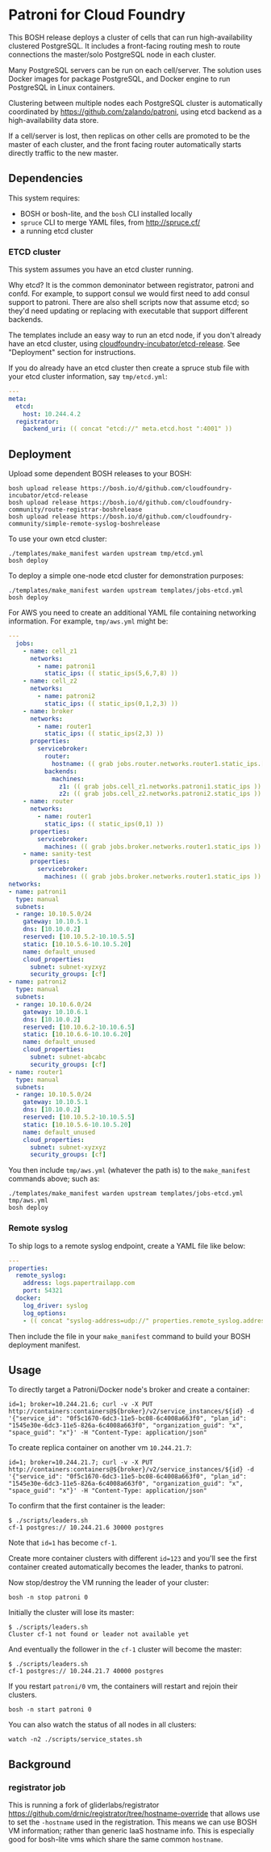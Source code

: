 Patroni for Cloud Foundry
=========================

This BOSH release deploys a cluster of cells that can run high-availability clustered PostgreSQL. It includes a front-facing routing mesh to route connections the master/solo PostgreSQL node in each cluster.

Many PostgreSQL servers can be run on each cell/server. The solution uses Docker images for package PostgreSQL, and Docker engine to run PostgreSQL in Linux containers.

Clustering between multiple nodes each PostgreSQL cluster is automatically coordinated by https://github.com/zalando/patroni, using etcd backend as a high-availability data store.

If a cell/server is lost, then replicas on other cells are promoted to be the master of each cluster, and the front facing router automatically starts directly traffic to the new master.

Dependencies
------------

This system requires:

-	BOSH or bosh-lite, and the `bosh` CLI installed locally
-	`spruce` CLI to merge YAML files, from http://spruce.cf/
-	a running etcd cluster

### ETCD cluster

This system assumes you have an etcd cluster running.

Why etcd? It is the common demoninator between registrator, patroni and confd. For example, to support consul we would first need to add consul support to patroni. There are also shell scripts now that assume etcd; so they'd need updating or replacing with executable that support different backends.

The templates include an easy way to run an etcd node, if you don't already have an etcd cluster, using [cloudfoundry-incubator/etcd-release](https://github.com/cloudfoundry-incubator/etcd-release). See "Deployment" section for instructions.

If you do already have an etcd cluster then create a spruce stub file with your etcd cluster information, say `tmp/etcd.yml`:

```yaml
---
meta:
  etcd:
    host: 10.244.4.2
  registrator:
    backend_uri: (( concat "etcd://" meta.etcd.host ":4001" ))
```

Deployment
----------

Upload some dependent BOSH releases to your BOSH:

```
bosh upload release https://bosh.io/d/github.com/cloudfoundry-incubator/etcd-release
bosh upload release https://bosh.io/d/github.com/cloudfoundry-community/route-registrar-boshrelease
bosh upload release https://bosh.io/d/github.com/cloudfoundry-community/simple-remote-syslog-boshrelease
```

To use your own etcd cluster:

```
./templates/make_manifest warden upstream tmp/etcd.yml
bosh deploy
```

To deploy a simple one-node etcd cluster for demonstration purposes:

```
./templates/make_manifest warden upstream templates/jobs-etcd.yml
bosh deploy
```

For AWS you need to create an additional YAML file containing networking information. For example, `tmp/aws.yml` might be:

```yaml
---
  jobs:
    - name: cell_z1
      networks:
        - name: patroni1
          static_ips: (( static_ips(5,6,7,8) ))
    - name: cell_z2
      networks:
        - name: patroni2
          static_ips: (( static_ips(0,1,2,3) ))
    - name: broker
      networks:
        - name: router1
          static_ips: (( static_ips(2,3) ))
      properties:
        servicebroker:
          router:
            hostname: (( grab jobs.router.networks.router1.static_ips.[0] ))
          backends:
            machines:
              z1: (( grab jobs.cell_z1.networks.patroni1.static_ips ))
              z2: (( grab jobs.cell_z2.networks.patroni2.static_ips ))
    - name: router
      networks:
        - name: router1
          static_ips: (( static_ips(0,1) ))
      properties:
        servicebroker:
          machines: (( grab jobs.broker.networks.router1.static_ips ))
    - name: sanity-test
      properties:
        servicebroker:
          machines: (( grab jobs.broker.networks.router1.static_ips ))
networks:
- name: patroni1
  type: manual
  subnets:
  - range: 10.10.5.0/24
    gateway: 10.10.5.1
    dns: [10.10.0.2]
    reserved: [10.10.5.2-10.10.5.5]
    static: [10.10.5.6-10.10.5.20]
    name: default_unused
    cloud_properties:
      subnet: subnet-xyzxyz
      security_groups: [cf]
- name: patroni2
  type: manual
  subnets:
  - range: 10.10.6.0/24
    gateway: 10.10.6.1
    dns: [10.10.0.2]
    reserved: [10.10.6.2-10.10.6.5]
    static: [10.10.6.6-10.10.6.20]
    name: default_unused
    cloud_properties:
      subnet: subnet-abcabc
      security_groups: [cf]
- name: router1
  type: manual
  subnets:
  - range: 10.10.5.0/24
    gateway: 10.10.5.1
    dns: [10.10.0.2]
    reserved: [10.10.5.2-10.10.5.5]
    static: [10.10.5.6-10.10.5.20]
    name: default_unused
    cloud_properties:
      subnet: subnet-xyzxyz
      security_groups: [cf]
```

You then include `tmp/aws.yml` (whatever the path is) to the `make_manifest` commands above; such as:

```
./templates/make_manifest warden upstream templates/jobs-etcd.yml tmp/aws.yml
bosh deploy
```

### Remote syslog

To ship logs to a remote syslog endpoint, create a YAML file like below:

```yaml
---
properties:
  remote_syslog:
    address: logs.papertrailapp.com
    port: 54321
  docker:
    log_driver: syslog
    log_options:
    - (( concat "syslog-address=udp://" properties.remote_syslog.address ":" properties.remote_syslog.port ))
```

Then include the file in your `make_manifest` command to build your BOSH deployment manifest.

Usage
-----

To directly target a Patroni/Docker node's broker and create a container:

```
id=1; broker=10.244.21.6; curl -v -X PUT http://containers:containers@${broker}/v2/service_instances/${id} -d '{"service_id": "0f5c1670-6dc3-11e5-bc08-6c4008a663f0", "plan_id": "1545e30e-6dc3-11e5-826a-6c4008a663f0", "organization_guid": "x", "space_guid": "x"}' -H "Content-Type: application/json"
```

To create replica container on another vm `10.244.21.7`:

```
id=1; broker=10.244.21.7; curl -v -X PUT http://containers:containers@${broker}/v2/service_instances/${id} -d '{"service_id": "0f5c1670-6dc3-11e5-bc08-6c4008a663f0", "plan_id": "1545e30e-6dc3-11e5-826a-6c4008a663f0", "organization_guid": "x", "space_guid": "x"}' -H "Content-Type: application/json"
```

To confirm that the first container is the leader:

```
$ ./scripts/leaders.sh
cf-1 postgres:// 10.244.21.6 30000 postgres
```

Note that `id=1` has become `cf-1`.

Create more container clusters with different `id=123` and you'll see the first container created automatically becomes the leader, thanks to patroni.

Now stop/destroy the VM running the leader of your cluster:

```
bosh -n stop patroni 0
```

Initially the cluster will lose its master:

```
$ ./scripts/leaders.sh
Cluster cf-1 not found or leader not available yet
```

And eventually the follower in the `cf-1` cluster will become the master:

```
$ ./scripts/leaders.sh
cf-1 postgres:// 10.244.21.7 40000 postgres
```

If you restart `patroni/0` vm, the containers will restart and rejoin their clusters.

```
bosh -n start patroni 0
```

You can also watch the status of all nodes in all clusters:

```
watch -n2 ./scripts/service_states.sh
```

Background
----------

### registrator job

This is running a fork of gliderlabs/registrator https://github.com/drnic/registrator/tree/hostname-override that allows use to set the `-hostname` used in the registration. This means we can use BOSH VM information; rather than generic IaaS hostname info. This is especially good for bosh-lite vms which share the same common `hostname`.

